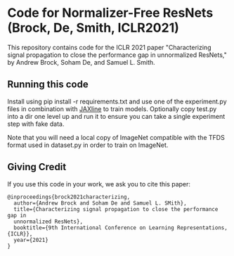 # Code for Normalizer-Free ResNets (Brock, De, Smith, ICLR2021)
This repository contains code for the ICLR 2021 paper
"Characterizing signal propagation to close the performance gap in unnormalized
ResNets," by Andrew Brock, Soham De, and Samuel L. Smith.


## Running this code
Install using pip install -r requirements.txt and use one of the experiment.py
files in combination with [JAXline](https://github.com/deepmind/jaxline) to
train models. Optionally copy test.py into
a dir one level up and run it to ensure you can take a single experiment step
with fake data.

Note that you will need a local copy of ImageNet compatible with the TFDS format
used in dataset.py in order to train on ImageNet.

## Giving Credit

If you use this code in your work, we ask you to cite this paper:

```
@inproceedings{brock2021characterizing,
  author={Andrew Brock and Soham De and Samuel L. SMith},
  title={Characterizing signal propagation to close the performance gap in
  unnormalized ResNets},
  booktitle={9th International Conference on Learning Representations, {ICLR}},
  year={2021}
}
```

